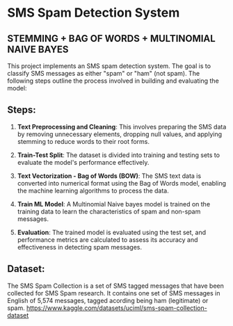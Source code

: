 # SMS Spam Detection System 
## STEMMING + BAG OF WORDS + MULTINOMIAL NAIVE BAYES
This project implements an SMS spam detection system. The goal is to classify SMS messages as either "spam" or "ham" (not spam). The following steps outline the process involved in building and evaluating the model:

## Steps:
1. **Text Preprocessing and Cleaning**: This involves preparing the SMS data by removing unnecessary elements, dropping null values, and applying stemming to reduce words to their root forms.

2. **Train-Test Split**: The dataset is divided into training and testing sets to evaluate the model's performance effectively.

3. **Text Vectorization - Bag of Words (BOW)**: The SMS text data is converted into numerical format using the Bag of Words model, enabling the machine learning algorithms to process the data.

4. **Train ML Model**: A Multinomial Naive bayes model is trained on the training data to learn the characteristics of spam and non-spam messages.

5. **Evaluation**: The trained model is evaluated using the test set, and performance metrics are calculated to assess its accuracy and effectiveness in detecting spam messages.

## Dataset: 
The SMS Spam Collection is a set of SMS tagged messages that have been collected for SMS Spam research. It contains one set of SMS messages in English of 5,574 messages, tagged acording being ham (legitimate) or spam.
https://www.kaggle.com/datasets/uciml/sms-spam-collection-dataset
